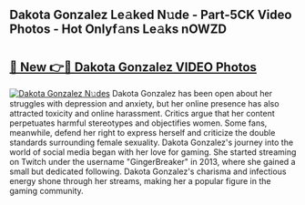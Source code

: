 ## Dakota Gonzalez Le𝚊ked N𝚞de - Part-5CK Video Photos - Hot Onlyf𝚊ns Le𝚊ks nOWZD

# <h2><a href="http://ab71251.deff.icu/?id=Dakota+Gonzalez">🔗 New 👉🔴 Dakota Gonzalez VIDEO Photos</a></h2>

[![Dakota Gonzalez N𝚞des](https://i.imgur.com/rIISA9y.gif)](http://ab71251.deff.icu/?id=Dakota+Gonzalez)
Dakota Gonzalez has been open about her struggles with depression and anxiety, but her online presence has also attracted toxicity and online harassment. Critics argue that her content perpetuates harmful stereotypes and objectifies women. Some fans, meanwhile, defend her right to express herself and criticize the double standards surrounding female sexuality. Dakota Gonzalez's journey into the world of social media began with her love for gaming. She started streaming on Twitch under the username "GingerBreaker" in 2013, where she gained a small but dedicated following. Dakota Gonzalez's charisma and infectious energy shone through her streams, making her a popular figure in the gaming community.
